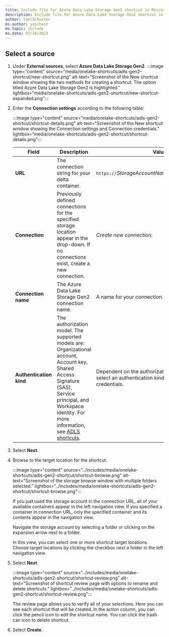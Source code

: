 ```yaml
---
title: Include file for Azure Data Lake Storage Gen2 shortcut in Microsoft Fabric
description: Include file for Azure Data Lake Storage Gen2 shortcut in Microsoft Fabric.
author: YaelSchuster
ms.author: yaschust
ms.topic: include
ms.date: 07/16/2023
---
```


## Select a source

1. Under **External sources**, select **Azure Data Lake Storage Gen2**.
    :::image type="content" source="media/onelake-shortcuts/adls-gen2-shortcut/new-shortcut.png" alt-text="Screenshot of the New shortcut window showing the two methods for creating a shortcut. The option titled Azure Data Lake Storage Gen2 is highlighted." lightbox="media/onelake-shortcuts/adls-gen2-shortcut/new-shortcut-expanded.png":::

1. Enter the **Connection settings** according to the following table:

    :::image type="content" source="media/onelake-shortcuts/adls-gen2-shortcut/shortcut-details.png" alt-text="Screenshot of the New shortcut window showing the Connection settings and Connection credentials."  lightbox="media/onelake-shortcuts/adls-gen2-shortcut/shortcut-details.png":::

      |Field | Description| Value|
      |-----|-----| -----|
      | **URL**| The connection string for your delta container. | `https://`*StorageAccountName*`.dfs.core.windows.net`|
      |**Connection** | Previously defined connections for the specified storage location appear in the drop-down. If no connections exist, create a new connection.| *Create new connection*. |
      |**Connection name** | The Azure Data Lake Storage Gen2 connection name.| A name for your connection.|
      |**Authentication kind**| The authorization model. The supported models are: Organizational account, Account key, Shared Access Signature (SAS), Service principal, and Workspace Identity. For more information, see [ADLS shortcuts](../onelake/onelake-shortcuts.md#adls-shortcuts). | Dependent on the authorization model. Once you select an authentication kind, fill in the required credentials.|

1. Select **Next**.
1. Browse to the target location for the shortcut.

    :::image type="content" source="../includes/media/onelake-shortcuts/adls-gen2-shortcut/shortcut-browse.png" alt-text="Screenshot of the storage browse window with multiple folders selected." lightbox="../includes/media/onelake-shortcuts/adls-gen2-shortcut/shortcut-browse.png":::

    If you just used the storage account in the connection URL, all of your available containers appear in the left navigation view. If you specified a container in connection URL, only the specified container and its contents appear in the navigation view.

    Navigate the storage account by selecting a folder or clicking on the expansion arrow next to a folder.

    In this view, you can select one or more shortcut target locations. Choose target locations by clicking the checkbox next a folder in the left navigation view.
1. Select **Next**

    :::image type="content" source="../includes/media/onelake-shortcuts/adls-gen2-shortcut/shortcut-review.png" alt-text="Screenshot of shortcut review page with options to rename and delete shortcuts." lightbox="../includes/media/onelake-shortcuts/adls-gen2-shortcut/shortcut-review.png":::

    The review page allows you to verify all of your selections. Here you can see each shortcut that will be created. In the action column, you can click the pencil icon to edit the shortcut name. You can click the trash can icon to delete shortcut.
1. Select **Create**.

